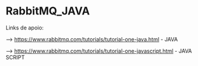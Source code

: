 # RabbitMQ_JAVA

Links de apoio:


--> https://www.rabbitmq.com/tutorials/tutorial-one-java.html - JAVA


--> https://www.rabbitmq.com/tutorials/tutorial-one-javascript.html - JAVA SCRIPT
